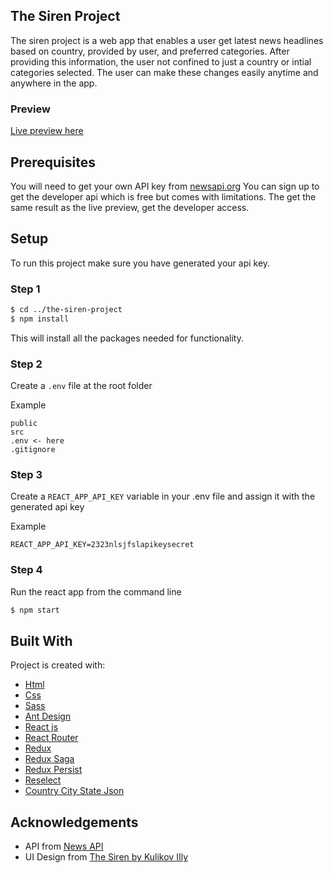 ## The Siren Project

The siren project is a web app that enables a user get latest news headlines based on country, provided by user, and preferred categories. After providing this information, the user not confined to just a country or intial categories selected. The user can make these changes easily anytime and anywhere in the app.

### Preview

[Live preview here](https://the-siren-project.herokuapp.com)

## Prerequisites

You will need to get your own API key from [newsapi.org](https://newsapi.org) You can sign up to get the developer api which is free but comes with limitations. The get the same result as the live preview, get the developer access.

## Setup

To run this project make sure you have generated your api key.

### Step 1

```bash
$ cd ../the-siren-project
$ npm install
```

This will install all the packages needed for functionality.

### Step 2

Create a `.env` file at the root folder

Example

```
public
src
.env <- here
.gitignore
```

### Step 3

Create a `REACT_APP_API_KEY` variable in your .env file and assign it with the generated api key

Example

```.env
REACT_APP_API_KEY=2323nlsjfslapikeysecret
```

### Step 4

Run the react app from the command line

```bash
$ npm start
```

## Built With

Project is created with:

- [Html](https://developer.mozilla.org/en-US/docs/Web/HTML)
- [Css](https://developer.mozilla.org/en-US/docs/Web/CSS)
- [Sass](https://sass-lang.com)
- [Ant Design](https://ant.design/docs/react/introduce)
- [React js](https://reactjs.org)
- [React Router](https://reacttraining.com/react-router/)
- [Redux](https://redux.js.org)
- [Redux Saga](https://redux-saga.js.org)
- [Redux Persist](https://github.com/rt2zz/redux-persist)
- [Reselect](https://github.com/reduxjs/reselect)
- [Country City State Json](https://github.com/khkwan0/countryCityStateJson)

## Acknowledgements

- API from [News API](https://newsapi.org)
- UI Design from [The Siren by Kulikov IIly](https://freebiesbug.com/sketch-freebies/the-siren/)
